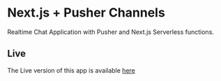 <!-- # Next.js + Pusher Channels

This example shows how to build a Realtime chat application with Pusher and Next.JS serverless functions. 

## To run this example

- Clone this repo and `cd pusher-chat`
- Create a `.env.local` file and include the following keys from your Pusher dashboard
```
app_id
key
secret
cluster
```
You'll also need to get a google API key to use the realtime location feature. 

- run `yarn install && yarn dev` then navigate to `localhost:3000` in your browser to see the application
 -->
 
# Next.js + Pusher Channels
Realtime Chat Application with Pusher and Next.js Serverless functions. 

## Live
The Live version of this app is available [here](https://pusher-chat-app-delta.vercel.app/)

<!-- https://github.com/auth0/nextjs-auth0/issues/566 -->

